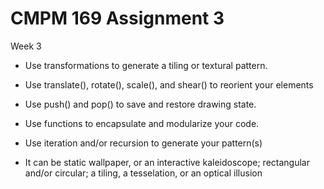 # CMPM 169 Assignment 3
Week 3

* Use transformations to generate a tiling or textural pattern.

* Use translate(), rotate(), scale(), and shear() to reorient your elements

* Use push() and pop() to save and restore drawing state.

* Use functions to encapsulate and modularize your code.

* Use iteration and/or recursion to generate your pattern(s)

* It can be static wallpaper, or an interactive kaleidoscope; rectangular and/or circular; a tiling, a tesselation, or an optical illusion
